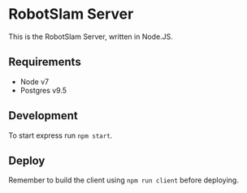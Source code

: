 # RobotSlam Server

This is the RobotSlam Server, written in Node.JS.

## Requirements
* Node v7
* Postgres v9.5

## Development

To start express run `npm start`.

## Deploy

Remember to build the client using `npm run client` before deploying.
